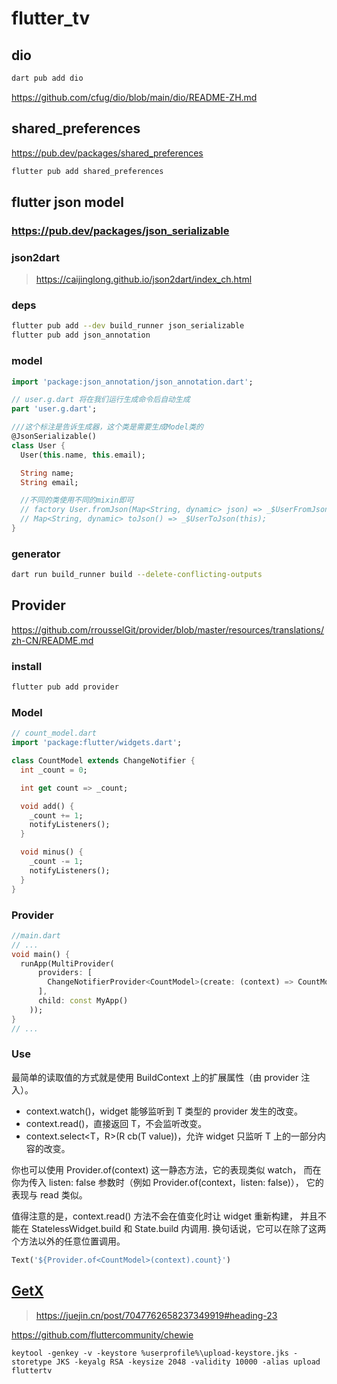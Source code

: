 # flutter_tv


## dio

```sh
dart pub add dio
```

https://github.com/cfug/dio/blob/main/dio/README-ZH.md


## shared_preferences

https://pub.dev/packages/shared_preferences

```sh
flutter pub add shared_preferences
```


## flutter json model

### https://pub.dev/packages/json_serializable

### json2dart

> https://caijinglong.github.io/json2dart/index_ch.html

### deps

```sh
flutter pub add --dev build_runner json_serializable 
flutter pub add json_annotation
```

### model

```dart
import 'package:json_annotation/json_annotation.dart';

// user.g.dart 将在我们运行生成命令后自动生成
part 'user.g.dart';

///这个标注是告诉生成器，这个类是需要生成Model类的
@JsonSerializable()
class User {
  User(this.name, this.email);

  String name;
  String email;

  //不同的类使用不同的mixin即可
  // factory User.fromJson(Map<String, dynamic> json) => _$UserFromJson(json);
  // Map<String, dynamic> toJson() => _$UserToJson(this); 
}

```

### generator 

```sh
dart run build_runner build --delete-conflicting-outputs
```    

## Provider

https://github.com/rrousselGit/provider/blob/master/resources/translations/zh-CN/README.md

### install

```sh
flutter pub add provider
```

### Model

```dart
// count_model.dart
import 'package:flutter/widgets.dart';

class CountModel extends ChangeNotifier {
  int _count = 0;

  int get count => _count;

  void add() {
    _count += 1;
    notifyListeners();
  }

  void minus() {
    _count -= 1;
    notifyListeners();
  }
}
```

### Provider

```dart
//main.dart
// ...
void main() {
  runApp(MultiProvider(
      providers: [
        ChangeNotifierProvider<CountModel>(create: (context) => CountModel()),
      ],
      child: const MyApp()
    ));
}
// ...
```

### Use

最简单的读取值的方式就是使用 BuildContext 上的扩展属性（由 provider 注入）。

- context.watch<T>()，widget 能够监听到 T 类型的 provider 发生的改变。
- context.read<T>()，直接返回 T，不会监听改变。
- context.select<T，R>(R cb(T value))，允许 widget 只监听 T 上的一部分内容的改变。

你也可以使用 Provider.of<T>(context) 这一静态方法，它的表现类似 watch， 而在你为传入 listen: false 参数时（例如 Provider.of<T>(context，listen: false)）， 它的表现与 read 类似。

值得注意的是，context.read<T>() 方法不会在值变化时让 widget 重新构建， 并且不能在 StatelessWidget.build 和 State.build 内调用. 换句话说，它可以在除了这两个方法以外的任意位置调用。


```dart
Text('${Provider.of<CountModel>(context).count}')
```

## [GetX](https://github.com/jonataslaw/getx/blob/master/README.zh-cn.md)

> https://juejin.cn/post/7047762658237349919#heading-23

https://github.com/fluttercommunity/chewie

```shell
keytool -genkey -v -keystore %userprofile%\upload-keystore.jks -storetype JKS -keyalg RSA -keysize 2048 -validity 10000 -alias upload
fluttertv
```